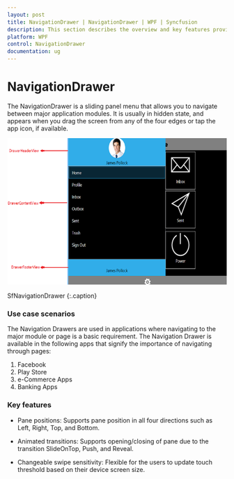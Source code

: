 ```yaml
---
layout: post
title: NavigationDrawer | NavigationDrawer | WPF | Syncfusion
description: This section describes the overview and key features provided on the WPF platform in the SfNavigationDrawer. 
platform: WPF
control: NavigationDrawer
documentation: ug
---
```


# NavigationDrawer 

The NavigationDrawer is a sliding panel menu that allows you to navigate between major application modules. It is usually in hidden state, and appears when you drag the screen from any of the four edges or tap the app icon, if available.

![Overview image of NavigationDrawer](Overview_images/Overview_img1.png) 
                                              
SfNavigationDrawer
{:.caption}

### Use case scenarios

The Navigation Drawers are used in applications where navigating to the major module or page is a basic requirement. The Navigation Drawer is available in the following apps that signify the importance of navigating through pages:

1. Facebook
2. Play Store
3. e-Commerce Apps
4. Banking Apps

### Key features

* Pane positions: Supports pane position in all four directions such as Left, Right, Top, and Bottom. 

* Animated transitions: Supports opening/closing of pane due to the transition SlideOnTop, Push, and Reveal.

* Changeable swipe sensitivity: Flexible for the users to update touch threshold based on their device screen size.
